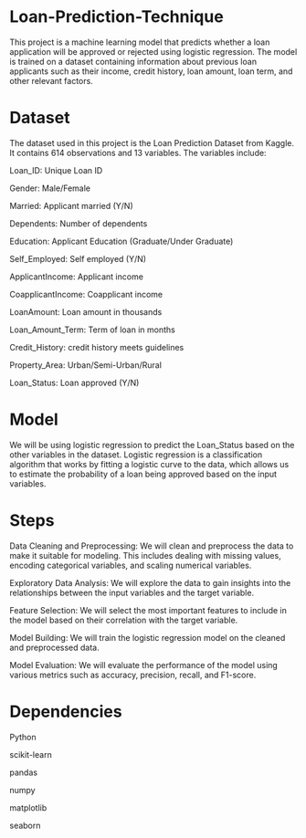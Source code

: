 # Loan-Prediction-Technique
This project is a machine learning model that predicts whether a loan application will be approved or rejected using logistic regression. The model is trained on a dataset containing information about previous loan applicants such as their income, credit history, loan amount, loan term, and other relevant factors.

# Dataset
The dataset used in this project is the Loan Prediction Dataset from Kaggle. It contains 614 observations and 13 variables. The variables include:

Loan_ID: Unique Loan ID

Gender: Male/Female

Married: Applicant married (Y/N)

Dependents: Number of dependents

Education: Applicant Education (Graduate/Under Graduate)

Self_Employed: Self employed (Y/N)

ApplicantIncome: Applicant income

CoapplicantIncome: Coapplicant income

LoanAmount: Loan amount in thousands

Loan_Amount_Term: Term of loan in months

Credit_History: credit history meets guidelines

Property_Area: Urban/Semi-Urban/Rural

Loan_Status: Loan approved (Y/N)

# Model
We will be using logistic regression to predict the Loan_Status based on the other variables in the dataset. Logistic regression is a classification algorithm that works by fitting a logistic curve to the data, which allows us to estimate the probability of a loan being approved based on the input variables.

# Steps
Data Cleaning and Preprocessing: We will clean and preprocess the data to make it suitable for modeling. This includes dealing with missing values, encoding categorical variables, and scaling numerical variables.

Exploratory Data Analysis: We will explore the data to gain insights into the relationships between the input variables and the target variable.

Feature Selection: We will select the most important features to include in the model based on their correlation with the target variable.

Model Building: We will train the logistic regression model on the cleaned and preprocessed data.

Model Evaluation: We will evaluate the performance of the model using various metrics such as accuracy, precision, recall, and F1-score.

# Dependencies
Python

scikit-learn

pandas

numpy

matplotlib

seaborn
